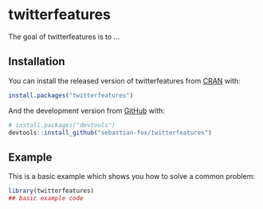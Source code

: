 
<!-- README.md is generated from README.Rmd. Please edit that file -->

# twitterfeatures

<!-- badges: start -->

<!-- badges: end -->

The goal of twitterfeatures is to …

## Installation

You can install the released version of twitterfeatures from
[CRAN](https://CRAN.R-project.org) with:

``` r
install.packages("twitterfeatures")
```

And the development version from [GitHub](https://github.com/) with:

``` r
# install.packages("devtools")
devtools::install_github("sebastian-fox/twitterfeatures")
```

## Example

This is a basic example which shows you how to solve a common problem:

``` r
library(twitterfeatures)
## basic example code
```
